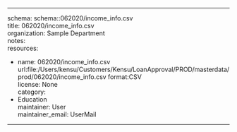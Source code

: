 


---  
schema: schema::062020/income_info.csv  
title: 062020/income_info.csv  
organization: Sample Department  
notes:   
resources:  
- name: 062020/income_info.csv 
 url:file:/Users/kensu/Customers/Kensu/LoanApproval/PROD/masterdata/prod/062020/income_info.csv 
 format:CSV  
license: None  
category:
 - Education  
maintainer: User  
maintainer_email: UserMail  
---